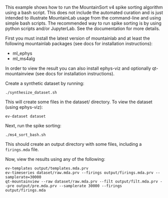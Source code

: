 This example shows how to run the MountainSort v4 spike sorting algorithm using a bash script. This does not include the automated curation and is just intended to illustrate MountainLab usage from the command-line and using simple bash scripts. The recommended way to run spike sorting is by using python scripts and/or JupyterLab. See the documentation for more details.

First you must install the latest version of mountainlab and at least the following mountainlab packages (see docs for installation instructions):
* ml_ephys
* ml_ms4alg

In order to view the result you can also install ephys-viz and optionally qt-mountainview (see docs for installation instructions).

Create a synthetic dataset by running:

```
./synthesize_dataset.sh
```

This will create some files in the dataset/ directory. To view the dataset (using ephys-viz):

```
ev-dataset dataset
```

Next, run the spike sorting:

```
./ms4_sort_bash.sh
```

This should create an output directory with some files, including a `firings.mda` file.

Now, view the results using any of the following:

```
ev-templates output/templates.mda.prv
ev-timeseries dataset/raw.mda.prv --firings output/firings.mda.prv --samplerate=30000
qt-mountainview --raw dataset/raw.mda.prv --filt output/filt.mda.prv --pre output/pre.mda.prv --samplerate 30000 --firings output/firings.mda
```
